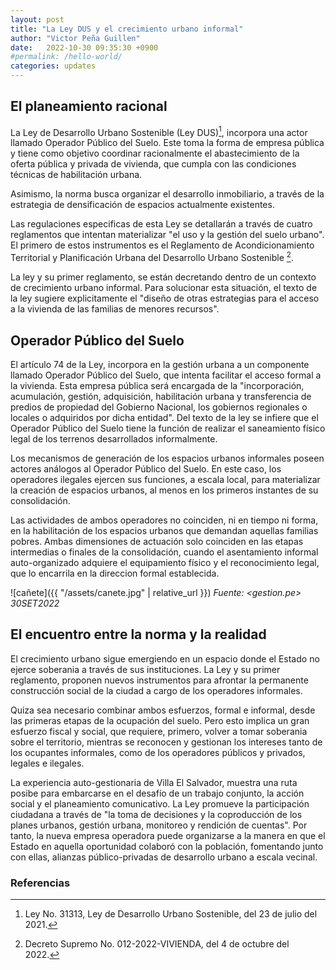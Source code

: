 ```yaml
---
layout: post
title: "La Ley DUS y el crecimiento urbano informal"
author: "Victor Peña Guillen"
date:   2022-10-30 09:35:30 +0900
#permalink: /hello-world/
categories: updates
---
```


## El planeamiento racional

La Ley de Desarrollo Urbano Sostenible (Ley DUS)[^1], incorpora una actor llamado Operador Público del Suelo. Este toma la forma de empresa pública y tiene como objetivo coordinar racionalmente el abastecimiento de la oferta pública y privada de vivienda, que cumpla con las condiciones técnicas de habilitación urbana.

Asimismo, la norma busca organizar el desarrollo inmobiliario, a través de la estrategia de densificación de espacios actualmente existentes.

Las regulaciones especificas de esta Ley se detallarán a través de cuatro reglamentos que intentan materializar "el uso y la gestión del suelo urbano".
El primero de estos instrumentos es el Reglamento de Acondicionamiento Territorial y Planificación Urbana del Desarrollo Urbano Sostenible [^2].

La ley y su primer reglamento, se están decretando dentro de un contexto de crecimiento urbano informal. Para solucionar esta situación, el texto de la ley sugiere explicitamente el "diseño de otras estrategias para el acceso a la vivienda de las familias de menores recursos".

## Operador Público del Suelo

El artículo 74 de la Ley, incorpora en la gestión urbana a un componente llamado Operador Público del Suelo, que intenta facilitar el acceso formal a la vivienda. Esta empresa pública será encargada de la "incorporación, acumulación, gestión, adquisición, habilitación urbana y transferencia de predios de propiedad del Gobierno Nacional, los gobiernos regionales o locales o adquiridos por dicha entidad".
Del texto de la ley se infiere que el Operador Público del Suelo tiene la función de realizar el saneamiento físico legal de los terrenos desarrollados informalmente.

Los mecanismos de generación de los espacios urbanos informales poseen actores análogos al Operador Público del Suelo. En este caso, los operadores ilegales ejercen sus funciones, a escala local, para materializar la creación de espacios urbanos, al menos en los primeros instantes de su consolidación.

Las actividades de ambos operadores no coinciden, ni en tiempo ni forma, en la habilitación de los espacios urbanos que demandan aquellas familias pobres. Ambas dimensiones de actuación solo coinciden en las etapas intermedias o finales de la consolidación, cuando el asentamiento informal auto-organizado adquiere el equipamiento físico y el reconocimiento legal, que lo encarrila en la direccion formal establecida.

![cañete]({{ "/assets/canete.jpg" | relative_url }})
*Fuente: <gestion.pe> 30SET2022*

## El encuentro entre la norma y la realidad

El crecimiento urbano sigue emergiendo en un espacio donde el Estado no ejerce soberania a través de sus instituciones. La Ley y su primer reglamento, proponen nuevos instrumentos para afrontar la permanente construcción social de la ciudad a cargo de los operadores informales.

Quiza sea necesario combinar ambos esfuerzos, formal e informal, desde las primeras etapas de la ocupación del suelo. Pero esto implica un gran esfuerzo fiscal y social, que requiere, primero, volver a tomar soberania sobre el territorio, mientras se reconocen y gestionan los intereses tanto de los ocupantes informales, como de los operadores públicos y privados, legales e ilegales.

La experiencia auto-gestionaria de Villa El Salvador, muestra una ruta posibe para embarcarse en el desafío de un trabajo conjunto, la acción social y el planeamiento comunicativo.
La Ley promueve la participación ciudadana a través de "la toma de decisiones y la coproducción de los planes urbanos, gestión urbana, monitoreo y rendición de cuentas".
Por tanto, la nueva empresa operadora puede organizarse a la manera en que el Estado en aquella oportunidad colaboró con la población, fomentando junto con ellas, alianzas público-privadas de desarrollo urbano a escala vecinal.

### Referencias

[^1]: Ley No. 31313, Ley de Desarrollo Urbano Sostenible, del 23 de julio del 2021.

[^2]: Decreto Supremo No. 012-2022-VIVIENDA, del 4 de octubre del 2022.
